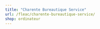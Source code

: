 ```yaml
---
title: "Charente Bureautique Service"
url: /fleac/charente-bureautique-service/
shop: ordinateur
---
```

